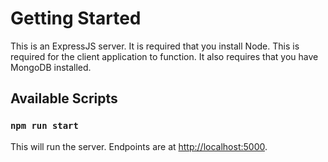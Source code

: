 # Getting Started
This is an ExpressJS server. It is required that you install Node. This is required for the client application to function. It also requires that you have MongoDB installed.

## Available Scripts

### `npm run start`

This will run the server. Endpoints are at [http://localhost:5000](http://localhost:5000).